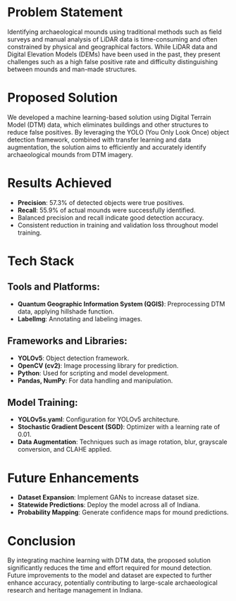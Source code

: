 # Problem Statement
Identifying archaeological mounds using traditional methods such as field surveys and manual analysis of LiDAR data is time-consuming and often constrained by physical and geographical factors. While LiDAR data and Digital Elevation Models (DEMs) have been used in the past, they present challenges such as a high false positive rate and difficulty distinguishing between mounds and man-made structures.

# Proposed Solution
We developed a machine learning-based solution using Digital Terrain Model (DTM) data, which eliminates buildings and other structures to reduce false positives. By leveraging the YOLO (You Only Look Once) object detection framework, combined with transfer learning and data augmentation, the solution aims to efficiently and accurately identify archaeological mounds from DTM imagery.

# Results Achieved
- **Precision**: 57.3% of detected objects were true positives.
- **Recall**: 55.9% of actual mounds were successfully identified.
- Balanced precision and recall indicate good detection accuracy.
- Consistent reduction in training and validation loss throughout model training.

# Tech Stack

## Tools and Platforms:
- **Quantum Geographic Information System (QGIS)**: Preprocessing DTM data, applying hillshade function.
- **LabelImg**: Annotating and labeling images.

## Frameworks and Libraries:
- **YOLOv5**: Object detection framework.
- **OpenCV (cv2)**: Image processing library for prediction.
- **Python**: Used for scripting and model development.
- **Pandas, NumPy**: For data handling and manipulation.

## Model Training:
- **YOLOv5s.yaml**: Configuration for YOLOv5 architecture.
- **Stochastic Gradient Descent (SGD)**: Optimizer with a learning rate of 0.01.
- **Data Augmentation**: Techniques such as image rotation, blur, grayscale conversion, and CLAHE applied.
 
# Future Enhancements
- **Dataset Expansion**: Implement GANs to increase dataset size.
- **Statewide Predictions**: Deploy the model across all of Indiana.
- **Probability Mapping**: Generate confidence maps for mound predictions.

# Conclusion
By integrating machine learning with DTM data, the proposed solution significantly reduces the time and effort required for mound detection. Future improvements to the model and dataset are expected to further enhance accuracy, potentially contributing to large-scale archaeological research and heritage management in Indiana.
